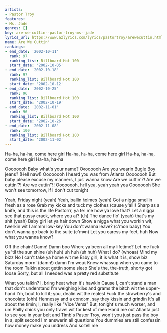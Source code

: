 ```yaml
---
artists:
- Pastor Troy
features:
- Ms. Jade
genres: []
key: are-we-cuttin--pastor-troy-ms--jade
lyrics_url: https://www.azlyrics.com/lyrics/pastortroy/arewecuttin.html
name: Are We Cuttin'
rankings:
- end_date: '2002-10-11'
  rank: 97
  ranking_list: Billboard Hot 100
  start_date: '2002-10-05'
- end_date: '2002-10-18'
  rank: 97
  ranking_list: Billboard Hot 100
  start_date: '2002-10-12'
- end_date: '2002-10-25'
  rank: 96
  ranking_list: Billboard Hot 100
  start_date: '2002-10-19'
- end_date: '2002-11-01'
  rank: 96
  ranking_list: Billboard Hot 100
  start_date: '2002-10-26'
- end_date: '2002-11-08'
  rank: 100
  ranking_list: Billboard Hot 100
  start_date: '2002-11-02'
---
```





Ha-ha, ha-ha, come here girl
Ha-ha, ha-ha, come here girl
Ha-ha, ha-ha, come here girl
Ha-ha, ha-ha


 Oooooooh
 Baby what's your name?
 Oooooooh
 Are you wearin Bugle Boy jeans?
 (Hell naw!) Oooooooh
 I heard you was from Atlanta 
 Oooooooh
 But baby please excuse my manners, I just wanna know 
Are we cuttin'?! Are we cuttin'?! Are we cuttin'?!
 Oooooooh, hell yea, yeah yeah yea
Oooooooh
She won't see tomorrow, if I don't cut tonight


Yeah, Friday night (yeah)
Yeah, ballin holmes (yeah)
Got a nigga smellin fresh as a rose
Grab my kicks and tuck my clothes (cause y'all!)
Sharp as a knife, and this is the life
Pastorrr, ya tell me how ya love that?
Let a nigga see that pussy crack, where you at? (uh)
The dance flo' (yeah) that's my shit (yeah)
Baby girl let ya hair down
Show a nigga what you workin wit, twerkin wit
I ammm low-key
You don't wanna leave? (c'mon baby)
You don't wanna go back to the suite (c'mon)
Let you caress my feet, huh
Now what you wanna know?




Off the chain!
Damn! Damn boo
Where ya been all my lifetime?
Let me fuck ya 'til the sun shine (uh huh) uh huh (uh huh)
What I do? (whoaa) Mind my bizz
No I can't take ya home wit me
Baby girl, it is what it is, show biz
Saturday morn' (damn!) damn I'm weak
Knew whassup when you came to the room
Talkin about gettin some sleep
She's the, the-truth, shorty got loose
Sorry, but all I needed was a pretty red substitute




What you talkin?
I, bring heat when it's hawkin
Cause I, can't stand a man that don't understand
I'm weighing kilos and grams the bitch wit the upper-hand
I'm, bout to kill it; you, dealin wit the realest
Fuck the strawberry's and chocolate (ohh)
Hennessy and a condom, say they kissin and grindin
It's all about the timin; I, really like "Vice Versa"
But, tonight's much worser, and um
Philly chick you only travel wit for best of men
Hand me out Atlanta just to see you in your belt and Timb's
Pastor Troy, won't you just pass the boy
In a, split second I'm answerin all questions
You dummies are still confessin how money make you undress
And so tell me





